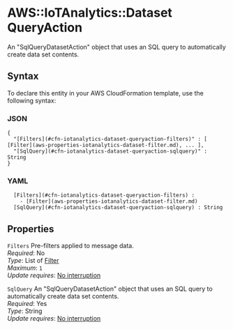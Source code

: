 # AWS::IoTAnalytics::Dataset QueryAction<a name="aws-properties-iotanalytics-dataset-queryaction"></a>

An "SqlQueryDatasetAction" object that uses an SQL query to automatically create data set contents\.

## Syntax<a name="aws-properties-iotanalytics-dataset-queryaction-syntax"></a>

To declare this entity in your AWS CloudFormation template, use the following syntax:

### JSON<a name="aws-properties-iotanalytics-dataset-queryaction-syntax.json"></a>

```
{
  "[Filters](#cfn-iotanalytics-dataset-queryaction-filters)" : [ [Filter](aws-properties-iotanalytics-dataset-filter.md), ... ],
  "[SqlQuery](#cfn-iotanalytics-dataset-queryaction-sqlquery)" : String
}
```

### YAML<a name="aws-properties-iotanalytics-dataset-queryaction-syntax.yaml"></a>

```
﻿  [Filters](#cfn-iotanalytics-dataset-queryaction-filters) : 
    - [Filter](aws-properties-iotanalytics-dataset-filter.md)
﻿  [SqlQuery](#cfn-iotanalytics-dataset-queryaction-sqlquery) : String
```

## Properties<a name="aws-properties-iotanalytics-dataset-queryaction-properties"></a>

`Filters`  <a name="cfn-iotanalytics-dataset-queryaction-filters"></a>
Pre\-filters applied to message data\.  
*Required*: No  
*Type*: List of [Filter](aws-properties-iotanalytics-dataset-filter.md)  
*Maximum*: `1`  
*Update requires*: [No interruption](https://docs.aws.amazon.com/AWSCloudFormation/latest/UserGuide/using-cfn-updating-stacks-update-behaviors.html#update-no-interrupt)

`SqlQuery`  <a name="cfn-iotanalytics-dataset-queryaction-sqlquery"></a>
An "SqlQueryDatasetAction" object that uses an SQL query to automatically create data set contents\.  
*Required*: Yes  
*Type*: String  
*Update requires*: [No interruption](https://docs.aws.amazon.com/AWSCloudFormation/latest/UserGuide/using-cfn-updating-stacks-update-behaviors.html#update-no-interrupt)